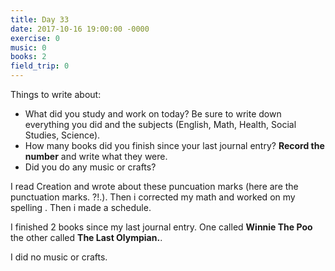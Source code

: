 ```yaml
---
title: Day 33
date: 2017-10-16 19:00:00 -0000
exercise: 0
music: 0
books: 2
field_trip: 0
---
```

Things to write about:

* What did you study and work on today? Be sure to write down everything you did and the subjects (English, Math, Health, Social Studies, Science).
* How many books did you finish since your last journal entry? **Record the number** and write what they were.
* Did you do any music or crafts?

I read Creation and wrote about these puncuation marks (here are the punctuation marks. ?!.). Then i corrected my math and worked on my spelling . Then i made a schedule.

I finished 2 books since my last journal entry. One called **Winnie The Poo** the other called **The Last Olympian.**.

I did no music or crafts.
